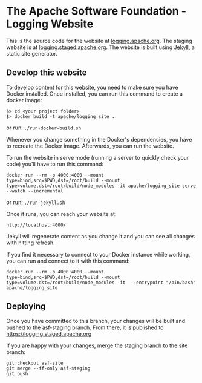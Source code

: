 # The Apache Software Foundation - Logging Website

This is the source code for the website at [logging.apache.org](https://logging.apache.org).
The staging website is at [logging.staged.apache.org](https://logging.staged.apache.org).
The website is built using [Jekyll](https://jekyllrb.com/), a static site generator.

## Develop this website

To develop content for this website, you need to make sure you have
Docker installed. Once installed, you can run this command
to create a docker image:

```
$> cd <your project folder>
$> docker build -t apache/logging_site .
```

or run: ```./run-docker-build.sh```

Whenever you change something in the Docker's dependencies, you have to recreate the Docker image.
Afterwards, you can run the website.

To run the website in serve mode (running a server to quickly check your code)
you'll have to run this command:

```
docker run --rm -p 4000:4000 --mount type=bind,src=$PWD,dst=/root/build --mount type=volume,dst=/root/build/node_modules -it apache/logging_site serve --watch --incremental
```

or run: ```./run-jekyll.sh```

Once it runs, you can reach your website at:

```
http://localhost:4000/
```

Jekyll will regenerate content as you change it and you can see all changes with
hitting refresh.

If you find it necessary to connect to your Docker instance while working, you can run
and connect to it with this command:

```
docker run --rm -p 4000:4000 --mount type=bind,src=$PWD,dst=/root/build --mount type=volume,dst=/root/build/node_modules -it  --entrypoint "/bin/bash" apache/logging_site
```

## Deploying

Once you have committed to this branch, your changes will be built and pushed
to the asf-staging branch. From there, it is published to https://logging.staged.apache.org

If you are happy with your changes, merge the staging branch to the site branch:

```
git checkout asf-site
git merge --ff-only asf-staging
git push
```
